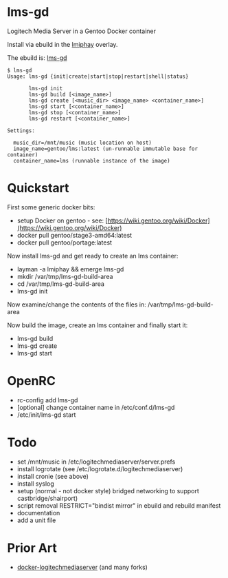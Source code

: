 # lms-gd

Logitech Media Server in a Gentoo Docker container

Install via ebuild in the [lmiphay](https://cgit.gentoo.org/user/lmiphay.git/) overlay.

The ebuild is: [lms-gd](https://cgit.gentoo.org/user/lmiphay.git/tree/media-sound/lms-gd)

```
$ lms-gd
Usage: lms-gd {init|create|start|stop|restart|shell|status}

       lms-gd init
       lms-gd build [<image_name>]
       lms-gd create [<music_dir> <image_name> <container_name>]
       lms-gd start [<container_name>]
       lms-gd stop [<container_name>]
       lms-gd restart [<container_name>]

Settings:

  music_dir=/mnt/music (music location on host)
  image_name=gentoo/lms:latest (un-runnable immutable base for container)
  container_name=lms (runnable instance of the image)
```

# Quickstart

First some generic docker bits:

* setup Docker on gentoo - see: [https://wiki.gentoo.org/wiki/Docker](https://wiki.gentoo.org/wiki/Docker)
* docker pull gentoo/stage3-amd64:latest
* docker pull gentoo/portage:latest

Now install lms-gd and get ready to create an lms container:

* layman -a lmiphay && emerge lms-gd
* mkdir /var/tmp/lms-gd-build-area
* cd /var/tmp/lms-gd-build-area
* lms-gd init

Now examine/change the contents of the files in: /var/tmp/lms-gd-build-area

Now build the image, create an lms container and finally start it:

* lms-gd build
* lms-gd create
* lms-gd start

# OpenRC

* rc-config add lms-gd
* [optional] change container name in /etc/conf.d/lms-gd
* /etc/init/lms-gd start

# Todo

+ set /mnt/music in /etc/logitechmediaserver/server.prefs
+ install logrotate (see /etc/logrotate.d/logitechmediaserver)
+ install cronie (see above)
+ install syslog
+ setup (normal - not docker style) bridged networking to support castbridge/shairport)
+ script removal RESTRICT="bindist mirror" in ebuild and rebuild manifest
+ documentation
+ add a unit file

# Prior Art

+ [docker-logitechmediaserver](https://github.com/justifiably/docker-logitechmediaserver) (and many forks)
